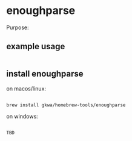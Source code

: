 # enoughparse

Purpose:


## example usage

```bash


```

## install enoughparse


on macos/linux:
```bash

brew install gkwa/homebrew-tools/enoughparse

```


on windows:

```powershell

TBD

```
